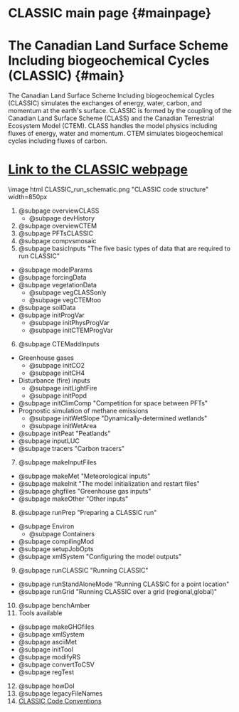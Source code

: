 CLASSIC main page {#mainpage}
============

# The Canadian Land Surface Scheme Including biogeochemical Cycles (CLASSIC) {#main}

The Canadian Land Surface Scheme Including biogeochemical Cycles (CLASSIC) simulates the exchanges of energy, water, carbon, and momentum at the earth's surface. CLASSIC is formed by the coupling of the Canadian Land Surface Scheme (CLASS) and the Canadian Terrestrial Ecosystem Model (CTEM). CLASS handles the model physics including fluxes of energy, water and momentum. CTEM simulates biogeochemical cycles including fluxes of carbon.

# [Link to the CLASSIC webpage](https://cccma.gitlab.io/classic_pages)

\image html CLASSIC_run_schematic.png "CLASSIC code structure" width=850px

1. @subpage overviewCLASS
   - @subpage devHistory
2. @subpage overviewCTEM
3. @subpage PFTsCLASSIC
4. @subpage compvsmosaic
5. @subpage basicInputs "The five basic types of data that are required to run CLASSIC"
  - @subpage modelParams
  - @subpage forcingData
  - @subpage vegetationData
    - @subpage vegCLASSonly
    - @subpage vegCTEMtoo
  - @subpage soilData
  - @subpage initProgVar
    - @subpage initPhysProgVar
    - @subpage initCTEMProgVar
6. @subpage CTEMaddInputs
  - Greenhouse gases
    - @subpage initCO2
    - @subpage initCH4
  - Disturbance (fire) inputs
    - @subpage initLightFire
    - @subpage initPopd
  - @subpage initClimComp "Competition for space between PFTs"
  - Prognostic simulation of methane emissions
    - @subpage initWetSlope "Dynamically-determined wetlands"
    - @subpage initWetArea
  - @subpage initPeat "Peatlands"
  - @subpage inputLUC
  - @subpage tracers "Carbon tracers"
7. @subpage makeInputFiles
  - @subpage makeMet "Meteorological inputs"
  - @subpage makeInit "The model initialization and restart files"
  - @subpage ghgfiles "Greenhouse gas inputs"
  - @subpage makeOther "Other inputs"
8. @subpage runPrep "Preparing a CLASSIC run"
  - @subpage Environ
      - @subpage Containers
  - @subpage compilingMod
  - @subpage setupJobOpts
  - @subpage xmlSystem "Configuring the model outputs"
9. @subpage runCLASSIC "Running CLASSIC"
  - @subpage runStandAloneMode "Running CLASSIC for a point location"
  - @subpage runGrid "Running CLASSIC over a grid (regional,global)"
10. @subpage benchAmber
11. Tools available   
  - @subpage makeGHGfiles
  - @subpage xmlSystem
  - @subpage asciiMet
  - @subpage initTool
  - @subpage modifyRS
  - @subpage convertToCSV
  - @subpage regTest
12. @subpage howDoI
13. @subpage legacyFileNames
14. [CLASSIC Code Conventions](http://cccma.gitlab.io/classic_pages/info/conventions/)
